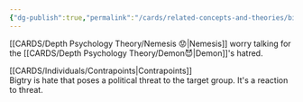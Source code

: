 ```yaml
---
{"dg-publish":true,"permalink":"/cards/related-concepts-and-theories/bigotry/","created":"2023-01-18T14:15:17.601+01:00","updated":"2023-04-18T12:43:54.657+02:00"}
---
```



[[CARDS/Depth Psychology Theory/Nemesis 😟\|Nemesis]] worry talking for the [[CARDS/Depth Psychology Theory/Demon😈\|Demon]]'s hatred. 

[[CARDS/Individuals/Contrapoints\|Contrapoints]]  
Bigtry is hate that poses a political threat to the target group. It's a reaction to threat. 